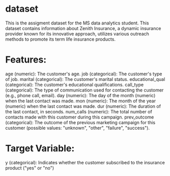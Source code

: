 # dataset
This is the assigment dataset for the MS data analytics student. This dataset contains information about Zenith Insurance, a dynamic insurance provider known for its innovative approach, utilizes various outreach methods to promote its term life insurance products. 

# Features:

age (numeric): The customer's age.
job (categorical): The customer's type of job.
marital (categorical): The customer's marital status.
educational_qual (categorical): The customer's educational qualifications.
call_type (categorical): The type of communication used for contacting the customer (e.g., phone call, email).
day (numeric): The day of the month (numeric) when the last contact was made.
mon (numeric): The month of the year (numeric) when the last contact was made.
dur (numeric): The duration of the last contact, in seconds.
num_calls (numeric): The total number of contacts made with this customer during this campaign.
prev_outcome (categorical): The outcome of the previous marketing campaign for this customer (possible values: "unknown", "other", "failure", "success").

# Target Variable:

y (categorical): Indicates whether the customer subscribed to the insurance product ("yes" or "no")
